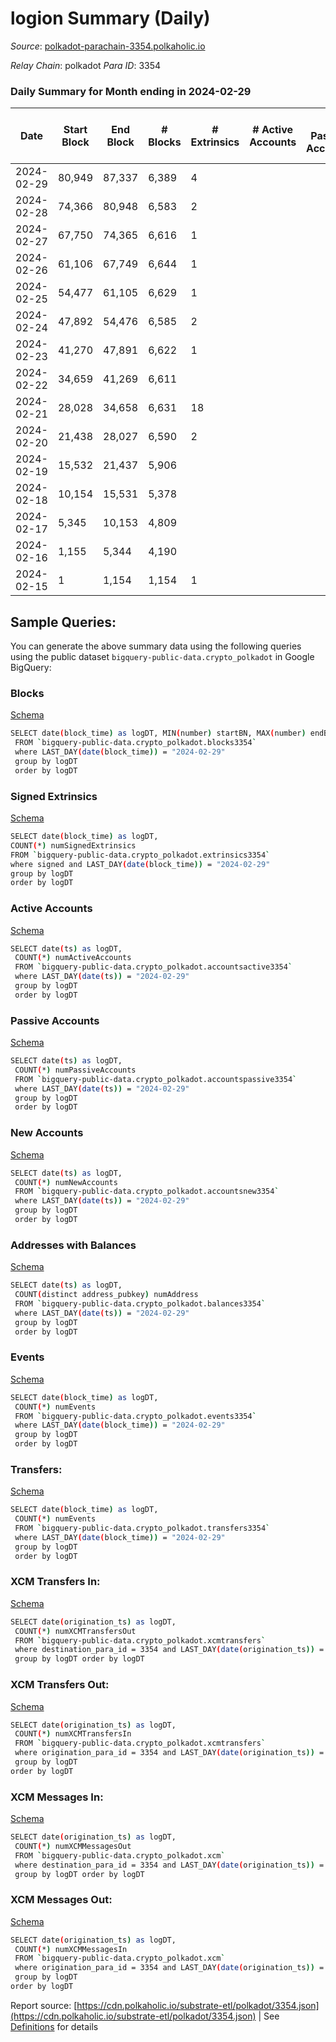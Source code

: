 # logion Summary (Daily)

_Source_: [polkadot-parachain-3354.polkaholic.io](https://polkadot-parachain-3354.polkaholic.io)

*Relay Chain*: polkadot
*Para ID*: 3354



### Daily Summary for Month ending in 2024-02-29


| Date    | Start Block | End Block | # Blocks | # Extrinsics | # Active Accounts | # Passive Accounts | # New Accounts | # Addresses | # Events  | # Transfers ($USD) | # XCM Transfers In ($USD) | # XCM Transfers Out ($USD) | # XCM In | # XCM Out | Issues |
|---------|-------------|-----------|----------|--------------|-------------------|--------------------|----------------|-------------|-----------|--------------------|---------------------------|----------------------------|----------|-----------|--------|
| 2024-02-29 | 80,949 | 87,337 | 6,389 | 4 |  |  |  | 398 | 12,928 | 32  |   |   |  |  |  |
| 2024-02-28 | 74,366 | 80,948 | 6,583 | 2 |  |  |  | 385 | 13,232 | 15  |   |   |  |  |  |
| 2024-02-27 | 67,750 | 74,365 | 6,616 | 1 |  |  |  | 376 | 13,247 |   |   |   |  |  |  |
| 2024-02-26 | 61,106 | 67,749 | 6,644 | 1 |  |  |  | 376 | 13,303 |   |   |   |  |  |  |
| 2024-02-25 | 54,477 | 61,105 | 6,629 | 1 |  |  |  | 376 | 13,272 |   |   |   |  |  |  |
| 2024-02-24 | 47,892 | 54,476 | 6,585 | 2 |  |  |  | 376 | 13,190 |   |   |   |  |  |  |
| 2024-02-23 | 41,270 | 47,891 | 6,622 | 1 |  |  |  | 376 | 13,259 |   |   |   |  |  |  |
| 2024-02-22 | 34,659 | 41,269 | 6,611 |  |  |  |  | 376 | 13,231 |   |   |   |  |  |  |
| 2024-02-21 | 28,028 | 34,658 | 6,631 | 18 |  |  |  | 376 | 16,288 | 727  |   |   |  |  |  |
| 2024-02-20 | 21,438 | 28,027 | 6,590 | 2 |  |  |  |  | 13,196 |   |   |   |  |  |  |
| 2024-02-19 | 15,532 | 21,437 | 5,906 |  |  |  |  |  | 11,815 |   |   |   |  |  |  |
| 2024-02-18 | 10,154 | 15,531 | 5,378 |  |  |  |  |  | 10,759 |   |   |   |  |  |  |
| 2024-02-17 | 5,345 | 10,153 | 4,809 |  |  |  |  |  | 9,621 |   |   |   |  |  |  |
| 2024-02-16 | 1,155 | 5,344 | 4,190 |  |  |  |  |  | 8,382 |   |   |   |  |  |  |
| 2024-02-15 | 1 | 1,154 | 1,154 | 1 |  |  |  |  | 2,313 |   |   |   |  |  |  |

## Sample Queries:
You can generate the above summary data using the following queries using the public dataset `bigquery-public-data.crypto_polkadot` in Google BigQuery:


### Blocks 

[Schema](https://github.com/colorfulnotion/substrate-etl/blob/main/schema/blocks.json)

```bash
SELECT date(block_time) as logDT, MIN(number) startBN, MAX(number) endBN, COUNT(*) numBlocks 
 FROM `bigquery-public-data.crypto_polkadot.blocks3354`  
 where LAST_DAY(date(block_time)) = "2024-02-29" 
 group by logDT 
 order by logDT
```

### Signed Extrinsics 

[Schema](https://github.com/colorfulnotion/substrate-etl/blob/main/schema/extrinsics.json)

```bash
SELECT date(block_time) as logDT, 
COUNT(*) numSignedExtrinsics 
FROM `bigquery-public-data.crypto_polkadot.extrinsics3354`  
where signed and LAST_DAY(date(block_time)) = "2024-02-29" 
group by logDT 
order by logDT
```

### Active Accounts 

[Schema](https://github.com/colorfulnotion/substrate-etl/blob/main/schema/accountsactive.json)

```bash
SELECT date(ts) as logDT, 
 COUNT(*) numActiveAccounts 
 FROM `bigquery-public-data.crypto_polkadot.accountsactive3354` 
 where LAST_DAY(date(ts)) = "2024-02-29" 
 group by logDT 
 order by logDT
```

### Passive Accounts 

[Schema](https://github.com/colorfulnotion/substrate-etl/blob/main/schema/accountspassive.json)

```bash
SELECT date(ts) as logDT, 
 COUNT(*) numPassiveAccounts 
 FROM `bigquery-public-data.crypto_polkadot.accountspassive3354` 
 where LAST_DAY(date(ts)) = "2024-02-29" 
 group by logDT 
 order by logDT
```

### New Accounts 

[Schema](https://github.com/colorfulnotion/substrate-etl/blob/main/schema/accountsnew.json)

```bash
SELECT date(ts) as logDT, 
 COUNT(*) numNewAccounts 
 FROM `bigquery-public-data.crypto_polkadot.accountsnew3354` 
 where LAST_DAY(date(ts)) = "2024-02-29" 
 group by logDT
 order by logDT
```

### Addresses with Balances 

[Schema](https://github.com/colorfulnotion/substrate-etl/blob/main/schema/balances.json)

```bash
SELECT date(ts) as logDT,
 COUNT(distinct address_pubkey) numAddress 
 FROM `bigquery-public-data.crypto_polkadot.balances3354` 
 where LAST_DAY(date(ts)) = "2024-02-29" 
 group by logDT 
 order by logDT
```

### Events 

[Schema](https://github.com/colorfulnotion/substrate-etl/blob/main/schema/events.json)

```bash
SELECT date(block_time) as logDT, 
 COUNT(*) numEvents 
 FROM `bigquery-public-data.crypto_polkadot.events3354` 
 where LAST_DAY(date(block_time)) = "2024-02-29" 
 group by logDT 
 order by logDT
```

### Transfers:

[Schema](https://github.com/colorfulnotion/substrate-etl/blob/main/schema/transfers.json)

```bash
SELECT date(block_time) as logDT, 
 COUNT(*) numEvents 
 FROM `bigquery-public-data.crypto_polkadot.transfers3354` 
 where LAST_DAY(date(block_time)) = "2024-02-29" 
 group by logDT 
 order by logDT
```

### XCM Transfers In: 

[Schema](https://github.com/colorfulnotion/substrate-etl/blob/main/schema/xcmtransfers.json)

```bash
SELECT date(origination_ts) as logDT, 
 COUNT(*) numXCMTransfersOut 
 FROM `bigquery-public-data.crypto_polkadot.xcmtransfers` 
 where destination_para_id = 3354 and LAST_DAY(date(origination_ts)) = "2024-02-29" 
 group by logDT order by logDT
```

### XCM Transfers Out: 

[Schema](https://github.com/colorfulnotion/substrate-etl/blob/main/schema/xcmtransfers.json)

```bash
SELECT date(origination_ts) as logDT, 
 COUNT(*) numXCMTransfersIn 
 FROM `bigquery-public-data.crypto_polkadot.xcmtransfers` 
 where origination_para_id = 3354 and LAST_DAY(date(origination_ts)) = "2024-02-29" 
 group by logDT 
order by logDT
```

### XCM Messages In: 

[Schema](https://github.com/colorfulnotion/substrate-etl/blob/main/schema/xcm.json)

```bash
SELECT date(origination_ts) as logDT, 
 COUNT(*) numXCMMessagesOut 
 FROM `bigquery-public-data.crypto_polkadot.xcm` 
 where destination_para_id = 3354 and LAST_DAY(date(origination_ts)) = "2024-02-29" 
 group by logDT order by logDT
```

### XCM Messages Out: 

[Schema](https://github.com/colorfulnotion/substrate-etl/blob/main/schema/xcm.json)

```bash
SELECT date(origination_ts) as logDT, 
 COUNT(*) numXCMMessagesIn 
 FROM `bigquery-public-data.crypto_polkadot.xcm` 
 where origination_para_id = 3354 and LAST_DAY(date(origination_ts)) = "2024-02-29" 
 group by logDT 
order by logDT
```


Report source: [https://cdn.polkaholic.io/substrate-etl/polkadot/3354.json](https://cdn.polkaholic.io/substrate-etl/polkadot/3354.json) | See [Definitions](/DEFINITIONS.md) for details
